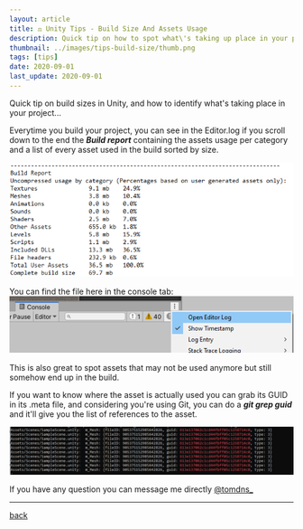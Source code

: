 ```yaml
---
layout: article
title: ⚖️ Unity Tips - Build Size And Assets Usage
description: Quick tip on how to spot what\'s taking up place in your project
thumbnail: ../images/tips-build-size/thumb.png
tags: [tips]
date: 2020-09-01
last_update: 2020-09-01
---
```


Quick tip on build sizes in Unity, and how to identify what's taking place in your project...

Everytime you build your project, you can see in the Editor.log if you scroll down to the end the ***Build report*** containing the assets usage per category and a list of every asset used in the build sorted by size.

![Header](../images/tips-build-size/log.png)

You can find the file here in the console tab:
![File](../images/tips-build-size/editor.png)

This is also great to spot assets that may not be used anymore but still somehow end up in the build. 

If you want to know where the asset is actually used you can grab its GUID in its .meta file, and considering you're using Git, you can do a ***git grep guid*** and it'll give you the list of references to the asset.

![Grep](../images/tips-build-size/grep.png)

If you have any question you can message me directly [@tomdns_](https://twitter.com/tomdns_)

* * *

[back](../blog.html)

